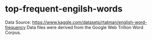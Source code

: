 # top-frequent-engilsh-words
Data Source: https://www.kaggle.com/datasets/rtatman/english-word-frequency 
Data files were derived from the Google Web Trillion Word Corpus.

